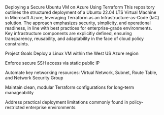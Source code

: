 Deploying a Secure Ubuntu VM on Azure Using Terraform
This repository outlines the structured deployment of a Ubuntu 22.04 LTS Virtual Machine in Microsoft Azure, leveraging Terraform as an Infrastructure-as-Code (IaC) solution. The approach emphasizes security, simplicity, and operational readiness, in line with best practices for enterprise-grade environments. Key infrastructure components are explicitly defined, ensuring transparency, reusability, and adaptability in the face of cloud policy constraints.

Project Goals
Deploy a Linux VM within the West US Azure region

Enforce secure SSH access via static public IP

Automate key networking resources: Virtual Network, Subnet, Route Table, and Network Security Group

Maintain clean, modular Terraform configurations for long-term manageability

Address practical deployment limitations commonly found in policy-restricted enterprise environments

